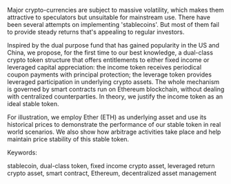 Major crypto-currencies are subject to massive volatility, which makes them attractive to speculators but unsuitable for mainstream use. There have been several attempts on implementing 'stablecoins'. But most of them fail to provide steady returns that's appealing to regular investors.

Inspired by the dual purpose fund that has gained popularity in the US and China, we propose, for the first time to our best knowledge, a dual-class crypto token structure that offers entitlements to either fixed income or leveraged capital appreciation: the income token receives periodical coupon payments with principal protection; the leverage token provides leveraged participation in underlying crypto assets. The whole mechanism is governed by smart contracts run on Ethereum blockchain, without dealing with centralized counterparties. In theory, we justify the income token as an ideal stable token.

For illustration, we employ Ether (ETH) as underlying asset and use its historical prices to demonstrate  the performance of our stable token in real world scenarios. We also show how arbitrage activities take place and help maintain price stability of this stable token.

Keywords: 

stablecoin, dual-class token, fixed income crypto asset, leveraged return crypto asset, smart contract, Ethereum, decentralized asset management
